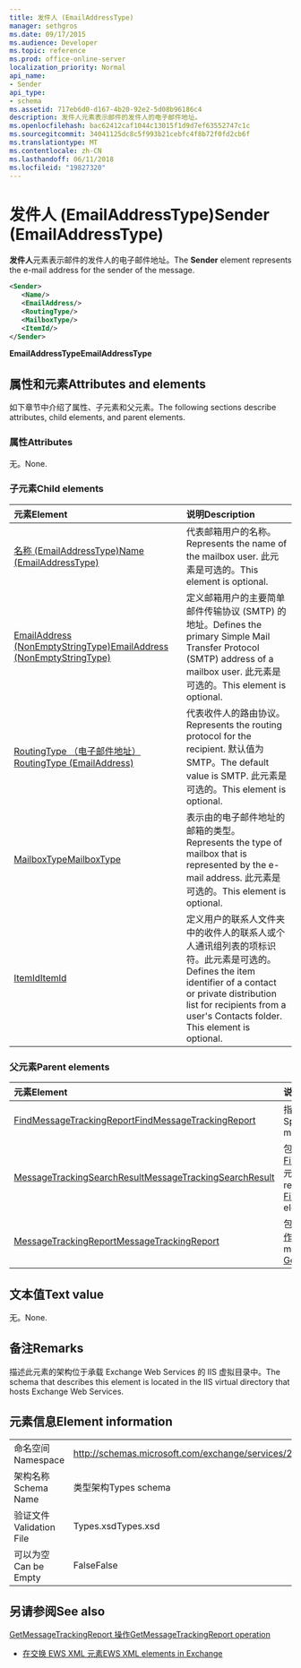 ```yaml
---
title: 发件人 (EmailAddressType)
manager: sethgros
ms.date: 09/17/2015
ms.audience: Developer
ms.topic: reference
ms.prod: office-online-server
localization_priority: Normal
api_name:
- Sender
api_type:
- schema
ms.assetid: 717eb6d0-d167-4b20-92e2-5d08b96186c4
description: 发件人元素表示邮件的发件人的电子邮件地址。
ms.openlocfilehash: bac62412caf1044c13015f1d9d7ef63552747c1c
ms.sourcegitcommit: 34041125dc8c5f993b21cebfc4f8b72f0fd2cb6f
ms.translationtype: MT
ms.contentlocale: zh-CN
ms.lasthandoff: 06/11/2018
ms.locfileid: "19827320"
---
```

# <a name="sender-emailaddresstype"></a><span data-ttu-id="4e933-103">发件人 (EmailAddressType)</span><span class="sxs-lookup"><span data-stu-id="4e933-103">Sender (EmailAddressType)</span></span>

<span data-ttu-id="4e933-104">**发件人**元素表示邮件的发件人的电子邮件地址。</span><span class="sxs-lookup"><span data-stu-id="4e933-104">The **Sender** element represents the e-mail address for the sender of the message.</span></span> 
  
```XML
<Sender>
   <Name/>
   <EmailAddress/>
   <RoutingType/>
   <MailboxType/>
   <ItemId/>
</Sender>
```

 <span data-ttu-id="4e933-105">**EmailAddressType**</span><span class="sxs-lookup"><span data-stu-id="4e933-105">**EmailAddressType**</span></span>
## <a name="attributes-and-elements"></a><span data-ttu-id="4e933-106">属性和元素</span><span class="sxs-lookup"><span data-stu-id="4e933-106">Attributes and elements</span></span>

<span data-ttu-id="4e933-107">如下章节中介绍了属性、子元素和父元素。</span><span class="sxs-lookup"><span data-stu-id="4e933-107">The following sections describe attributes, child elements, and parent elements.</span></span>
  
### <a name="attributes"></a><span data-ttu-id="4e933-108">属性</span><span class="sxs-lookup"><span data-stu-id="4e933-108">Attributes</span></span>

<span data-ttu-id="4e933-109">无。</span><span class="sxs-lookup"><span data-stu-id="4e933-109">None.</span></span>
  
### <a name="child-elements"></a><span data-ttu-id="4e933-110">子元素</span><span class="sxs-lookup"><span data-stu-id="4e933-110">Child elements</span></span>

|<span data-ttu-id="4e933-111">**元素**</span><span class="sxs-lookup"><span data-stu-id="4e933-111">**Element**</span></span>|<span data-ttu-id="4e933-112">**说明**</span><span class="sxs-lookup"><span data-stu-id="4e933-112">**Description**</span></span>|
|:-----|:-----|
|[<span data-ttu-id="4e933-113">名称 (EmailAddressType)</span><span class="sxs-lookup"><span data-stu-id="4e933-113">Name (EmailAddressType)</span></span>](name-emailaddresstype.md) <br/> |<span data-ttu-id="4e933-114">代表邮箱用户的名称。</span><span class="sxs-lookup"><span data-stu-id="4e933-114">Represents the name of the mailbox user.</span></span> <span data-ttu-id="4e933-115">此元素是可选的。</span><span class="sxs-lookup"><span data-stu-id="4e933-115">This element is optional.</span></span>  <br/> |
|[<span data-ttu-id="4e933-116">EmailAddress (NonEmptyStringType)</span><span class="sxs-lookup"><span data-stu-id="4e933-116">EmailAddress (NonEmptyStringType)</span></span>](emailaddress-nonemptystringtype.md) <br/> |<span data-ttu-id="4e933-117">定义邮箱用户的主要简单邮件传输协议 (SMTP) 的地址。</span><span class="sxs-lookup"><span data-stu-id="4e933-117">Defines the primary Simple Mail Transfer Protocol (SMTP) address of a mailbox user.</span></span> <span data-ttu-id="4e933-118">此元素是可选的。</span><span class="sxs-lookup"><span data-stu-id="4e933-118">This element is optional.</span></span>  <br/> |
|[<span data-ttu-id="4e933-119">RoutingType （电子邮件地址）</span><span class="sxs-lookup"><span data-stu-id="4e933-119">RoutingType (EmailAddress)</span></span>](routingtype-emailaddress.md) <br/> |<span data-ttu-id="4e933-120">代表收件人的路由协议。</span><span class="sxs-lookup"><span data-stu-id="4e933-120">Represents the routing protocol for the recipient.</span></span> <span data-ttu-id="4e933-121">默认值为 SMTP。</span><span class="sxs-lookup"><span data-stu-id="4e933-121">The default value is SMTP.</span></span> <span data-ttu-id="4e933-122">此元素是可选的。</span><span class="sxs-lookup"><span data-stu-id="4e933-122">This element is optional.</span></span>  <br/> |
|[<span data-ttu-id="4e933-123">MailboxType</span><span class="sxs-lookup"><span data-stu-id="4e933-123">MailboxType</span></span>](mailboxtype.md) <br/> |<span data-ttu-id="4e933-124">表示由的电子邮件地址的邮箱的类型。</span><span class="sxs-lookup"><span data-stu-id="4e933-124">Represents the type of mailbox that is represented by the e-mail address.</span></span> <span data-ttu-id="4e933-125">此元素是可选的。</span><span class="sxs-lookup"><span data-stu-id="4e933-125">This element is optional.</span></span>  <br/> |
|[<span data-ttu-id="4e933-126">ItemId</span><span class="sxs-lookup"><span data-stu-id="4e933-126">ItemId</span></span>](itemid.md) <br/> |<span data-ttu-id="4e933-p105">定义用户的联系人文件夹中的收件人的联系人或个人通讯组列表的项标识符。此元素是可选的。</span><span class="sxs-lookup"><span data-stu-id="4e933-p105">Defines the item identifier of a contact or private distribution list for recipients from a user's Contacts folder. This element is optional.</span></span>  <br/> |
   
### <a name="parent-elements"></a><span data-ttu-id="4e933-129">父元素</span><span class="sxs-lookup"><span data-stu-id="4e933-129">Parent elements</span></span>

|<span data-ttu-id="4e933-130">**元素**</span><span class="sxs-lookup"><span data-stu-id="4e933-130">**Element**</span></span>|<span data-ttu-id="4e933-131">**说明**</span><span class="sxs-lookup"><span data-stu-id="4e933-131">**Description**</span></span>|
|:-----|:-----|
|[<span data-ttu-id="4e933-132">FindMessageTrackingReport</span><span class="sxs-lookup"><span data-stu-id="4e933-132">FindMessageTrackingReport</span></span>](findmessagetrackingreport.md) <br/> |<span data-ttu-id="4e933-133">指定条件的邮件，以查找的类型。</span><span class="sxs-lookup"><span data-stu-id="4e933-133">Specifies criteria for the types of messages to find.</span></span>  <br/> |
|[<span data-ttu-id="4e933-134">MessageTrackingSearchResult</span><span class="sxs-lookup"><span data-stu-id="4e933-134">MessageTrackingSearchResult</span></span>](messagetrackingsearchresult.md) <br/> |<span data-ttu-id="4e933-135">包含单个邮件结果[FindMessageTrackingReportResponse](findmessagetrackingreportresponse.md)元素。</span><span class="sxs-lookup"><span data-stu-id="4e933-135">Contains a single message result for a [FindMessageTrackingReportResponse](findmessagetrackingreportresponse.md) element.</span></span>  <br/> |
|[<span data-ttu-id="4e933-136">MessageTrackingReport</span><span class="sxs-lookup"><span data-stu-id="4e933-136">MessageTrackingReport</span></span>](messagetrackingreport.md) <br/> |<span data-ttu-id="4e933-137">包含在[GetMessageTrackingReport 操作](getmessagetrackingreport-operation.md)中返回一条消息。</span><span class="sxs-lookup"><span data-stu-id="4e933-137">Contains a single message that is returned in a [GetMessageTrackingReport operation](getmessagetrackingreport-operation.md).</span></span>  <br/> |
   
## <a name="text-value"></a><span data-ttu-id="4e933-138">文本值</span><span class="sxs-lookup"><span data-stu-id="4e933-138">Text value</span></span>

<span data-ttu-id="4e933-139">无。</span><span class="sxs-lookup"><span data-stu-id="4e933-139">None.</span></span>
  
## <a name="remarks"></a><span data-ttu-id="4e933-140">备注</span><span class="sxs-lookup"><span data-stu-id="4e933-140">Remarks</span></span>

<span data-ttu-id="4e933-141">描述此元素的架构位于承载 Exchange Web Services 的 IIS 虚拟目录中。</span><span class="sxs-lookup"><span data-stu-id="4e933-141">The schema that describes this element is located in the IIS virtual directory that hosts Exchange Web Services.</span></span>
  
## <a name="element-information"></a><span data-ttu-id="4e933-142">元素信息</span><span class="sxs-lookup"><span data-stu-id="4e933-142">Element information</span></span>

|||
|:-----|:-----|
|<span data-ttu-id="4e933-143">命名空间</span><span class="sxs-lookup"><span data-stu-id="4e933-143">Namespace</span></span>  <br/> |http://schemas.microsoft.com/exchange/services/2006/types  <br/> |
|<span data-ttu-id="4e933-144">架构名称</span><span class="sxs-lookup"><span data-stu-id="4e933-144">Schema Name</span></span>  <br/> |<span data-ttu-id="4e933-145">类型架构</span><span class="sxs-lookup"><span data-stu-id="4e933-145">Types schema</span></span>  <br/> |
|<span data-ttu-id="4e933-146">验证文件</span><span class="sxs-lookup"><span data-stu-id="4e933-146">Validation File</span></span>  <br/> |<span data-ttu-id="4e933-147">Types.xsd</span><span class="sxs-lookup"><span data-stu-id="4e933-147">Types.xsd</span></span>  <br/> |
|<span data-ttu-id="4e933-148">可以为空</span><span class="sxs-lookup"><span data-stu-id="4e933-148">Can be Empty</span></span>  <br/> |<span data-ttu-id="4e933-149">False</span><span class="sxs-lookup"><span data-stu-id="4e933-149">False</span></span>  <br/> |
   
## <a name="see-also"></a><span data-ttu-id="4e933-150">另请参阅</span><span class="sxs-lookup"><span data-stu-id="4e933-150">See also</span></span>



[<span data-ttu-id="4e933-151">GetMessageTrackingReport 操作</span><span class="sxs-lookup"><span data-stu-id="4e933-151">GetMessageTrackingReport operation</span></span>](getmessagetrackingreport-operation.md)


- [<span data-ttu-id="4e933-152">在交换 EWS XML 元素</span><span class="sxs-lookup"><span data-stu-id="4e933-152">EWS XML elements in Exchange</span></span>](ews-xml-elements-in-exchange.md)

